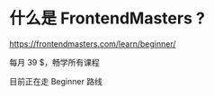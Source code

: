 # 什么是 FrontendMasters ?

<https://frontendmasters.com/learn/beginner/>

每月 39 $，畅学所有课程

目前正在走 Beginner 路线
